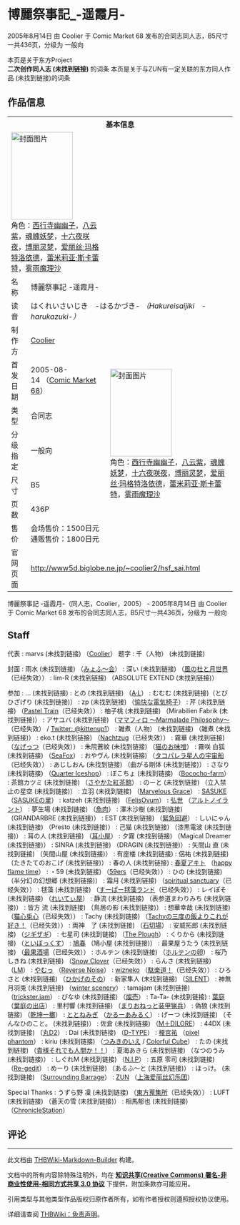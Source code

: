# 博麗祭事記_-遥霞月-

<!-- source html: G:\repos\THBWiki-Markdown-Builder\THBWikiMarkdown\Temp\main\b\b6\ns0%3A%E5%8D%9A%E9%BA%97%E7%A5%AD%E4%BA%8B%E8%A8%98_-%E9%81%A5%E9%9C%9E%E6%9C%88-.html -->

2005年8月14日 由 Coolier 于 Comic Market 68 发布的合同志同人志，B5尺寸一共436页，分级为 一般向

本页是关于东方Project  
 **二次创作同人志 (未找到链接)** 的词条
本页是关于与ZUN有一定关联的东方同人作品 (未找到链接)的词条
## 作品信息

<table><tbody><tr><th colspan="3">基本信息</th></tr><tr><td class="cover-artwork-mobile" colspan="2"><a href="./文件-博丽祭事记_-遥霞月-封面.jpg.md" class="image" title="封面图片"><img alt="封面图片" src="https://upload.thwiki.cc/thumb/c/cc/%E5%8D%9A%E4%B8%BD%E7%A5%AD%E4%BA%8B%E8%AE%B0_-%E9%81%A5%E9%9C%9E%E6%9C%88-%E5%B0%81%E9%9D%A2.jpg/138px-%E5%8D%9A%E4%B8%BD%E7%A5%AD%E4%BA%8B%E8%AE%B0_-%E9%81%A5%E9%9C%9E%E6%9C%88-%E5%B0%81%E9%9D%A2.jpg" decoding="async" loading="lazy" width="138" height="196" srcset="https://upload.thwiki.cc/thumb/c/cc/%E5%8D%9A%E4%B8%BD%E7%A5%AD%E4%BA%8B%E8%AE%B0_-%E9%81%A5%E9%9C%9E%E6%9C%88-%E5%B0%81%E9%9D%A2.jpg/207px-%E5%8D%9A%E4%B8%BD%E7%A5%AD%E4%BA%8B%E8%AE%B0_-%E9%81%A5%E9%9C%9E%E6%9C%88-%E5%B0%81%E9%9D%A2.jpg 1.5x, https://upload.thwiki.cc/c/cc/%E5%8D%9A%E4%B8%BD%E7%A5%AD%E4%BA%8B%E8%AE%B0_-%E9%81%A5%E9%9C%9E%E6%9C%88-%E5%B0%81%E9%9D%A2.jpg 2x" data-file-width="270" data-file-height="384"></a><div class="cover-char">角色：<a href="./西行寺幽幽子.md" title="西行寺幽幽子">西行寺幽幽子</a>，<a href="./八云紫.md" title="八云紫">八云紫</a>，<a href="./魂魄妖梦.md" title="魂魄妖梦">魂魄妖梦</a>，<a href="/%E5%8D%81%E5%85%AD%E5%A4%9C%E5%92%B2%E5%A4%9C" title="十六夜咲夜">十六夜咲夜</a>，<a href="./博丽灵梦.md" title="博丽灵梦">博丽灵梦</a>，<a href="./爱丽丝·玛格特洛依德.md" title="爱丽丝·玛格特洛依德">爱丽丝·玛格特洛依德</a>，<a href="./蕾米莉亚·斯卡蕾特.md" title="蕾米莉亚·斯卡蕾特">蕾米莉亚·斯卡蕾特</a>，<a href="./雾雨魔理沙.md" title="雾雨魔理沙">雾雨魔理沙</a></div></td>
</tr><tr><td class="label">名称</td><td colspan="2"> 博麗祭事記 -遥霞月- </td></tr><tr><td class="label">读音</td><td colspan="2"> はくれいさいじき　-はるかづき- <i>（Hakureisaijiki　-harukazuki-）</i> </td></tr><tr><td class="label">制作方</td><td><a href="./Coolier.md" title="Coolier">Coolier</a></td><td class="cover-artwork" rowspan="7" style="min-width:196px;"><a href="./文件-博丽祭事记_-遥霞月-封面.jpg.md" class="image" title="封面图片"><img alt="封面图片" src="https://upload.thwiki.cc/thumb/c/cc/%E5%8D%9A%E4%B8%BD%E7%A5%AD%E4%BA%8B%E8%AE%B0_-%E9%81%A5%E9%9C%9E%E6%9C%88-%E5%B0%81%E9%9D%A2.jpg/138px-%E5%8D%9A%E4%B8%BD%E7%A5%AD%E4%BA%8B%E8%AE%B0_-%E9%81%A5%E9%9C%9E%E6%9C%88-%E5%B0%81%E9%9D%A2.jpg" decoding="async" loading="lazy" width="138" height="196" srcset="https://upload.thwiki.cc/thumb/c/cc/%E5%8D%9A%E4%B8%BD%E7%A5%AD%E4%BA%8B%E8%AE%B0_-%E9%81%A5%E9%9C%9E%E6%9C%88-%E5%B0%81%E9%9D%A2.jpg/207px-%E5%8D%9A%E4%B8%BD%E7%A5%AD%E4%BA%8B%E8%AE%B0_-%E9%81%A5%E9%9C%9E%E6%9C%88-%E5%B0%81%E9%9D%A2.jpg 1.5x, https://upload.thwiki.cc/c/cc/%E5%8D%9A%E4%B8%BD%E7%A5%AD%E4%BA%8B%E8%AE%B0_-%E9%81%A5%E9%9C%9E%E6%9C%88-%E5%B0%81%E9%9D%A2.jpg 2x" data-file-width="270" data-file-height="384"></a><div class="cover-char">角色：<a href="./西行寺幽幽子.md" title="西行寺幽幽子">西行寺幽幽子</a>，<a href="./八云紫.md" title="八云紫">八云紫</a>，<a href="./魂魄妖梦.md" title="魂魄妖梦">魂魄妖梦</a>，<a href="/%E5%8D%81%E5%85%AD%E5%A4%9C%E5%92%B2%E5%A4%9C" title="十六夜咲夜">十六夜咲夜</a>，<a href="./博丽灵梦.md" title="博丽灵梦">博丽灵梦</a>，<a href="./爱丽丝·玛格特洛依德.md" title="爱丽丝·玛格特洛依德">爱丽丝·玛格特洛依德</a>，<a href="./蕾米莉亚·斯卡蕾特.md" title="蕾米莉亚·斯卡蕾特">蕾米莉亚·斯卡蕾特</a>，<a href="./雾雨魔理沙.md" title="雾雨魔理沙">雾雨魔理沙</a></div></td>
</tr><tr><td class="label">首发日期</td><td>2005-08-14&#160;（<a href="/展会作品列表?e=Comic+Market%2368">Comic Market 68</a>）</td></tr><tr><td class="label">类型</td><td>合同志</td></tr><tr><td class="label">分级指定</td><td>一般向</td></tr><tr><td class="label">尺寸</td><td>B5</td></tr><tr><td class="label">页数</td><td>436P</td></tr><tr><td class="label">售价</td><td>会场售价：1500日元<br>通贩售价：1800日元</td></tr>
<tr><td class="label">官网页面</td><td colspan="2"><a rel="nofollow" class="external free" href="http://www5d.biglobe.ne.jp/~coolier2/hsf_sai.html">http://www5d.biglobe.ne.jp/~coolier2/hsf_sai.html</a></td></tr></tbody></table>

博麗祭事記 -遥霞月-（同人志，Coolier，2005） - 2005年8月14日 由 Coolier 于 Comic Market 68 发布的合同志同人志，B5尺寸一共436页，分级为 一般向
## Staff
代表
: marvs (未找到链接) （[Coolier](./Coolier.md)）
题字
: 千（人物） (未找到链接)

封面
: 雨水 (未找到链接) （[みょふ～会](./みょふ～会.md)）
: 深い (未找到链接) （[風の杜と月世界](http://www006.upp.so-net.ne.jp/deeptake/)（已经失效））
: lim-R (未找到链接) （ABSOLUTE EXTEND (未找到链接)）

参加
: … (未找到链接)
: との (未找到链接) （[A·L](./A·L.md)）
: むむむ (未找到链接)（とびひざげり (未找到链接)）
: zp (未找到链接) （[愉快な電気椅子](./愉快な電気椅子.md)）
: 芹 (未找到链接) （[Pastel Train](http://www.geocities.co.jp/AnimeComic-White/5457/)（已经失效））
: 柚子桃 (未找到链接) （Mirabilien Fabrik (未找到链接)）
: アサユバ (未找到链接) （[ママフィロ ～Marmalade Philosophy～](http://www.iwami.or.jp/lasagne/)（已经失效） / [Twitter: @kittenup1](https://twitter.com/kittenup1)）
: 雑煮（人物） (未找到链接) （雑煮 (未找到链接)）
: eko.t (未找到链接) （[Nachtzug](http://www1.odn.ne.jp/~cuore-seed/)（已经失效））
: 霧華 (未找到链接) （[なげっつ](http://f19.aaacafe.ne.jp/~nagets/)（已经失效））
: 朱院蒼紋 (未找到链接) （[猫のお味噌](http://akenoin.zouri.jp/)）
: 霧咲 白狐 (未找到链接) （[SeaFox](./SeaFox.md)）
: おやヴん (未找到链接) （[タコパレラ星人の宇宙船](http://tell.hp.infoseek.co.jp/)（已经失效））
: あじしおん (未找到链接) （曲がる剛体 (未找到链接)）
: さなり (未找到链接) （[Quarter Iceshop](./Quarter_Iceshop.md)）
: ぼこちょ (未找到链接) （[Bococho-farm](./Bococho-farm.md)）
: 茶館カツミ (未找到链接) （[さやかた紅茶館](./さやかた紅茶館.md)）
: のーと (未找到链接) （立入禁止の星空 (未找到链接)）
: 立羽 (未找到链接) （[Marvelous Grace](./Marvelous_Grace.md)）
: [SASUKE](./SASUKE.md) （[SASUKEの里](./SASUKEの里.md)）
: katzeh (未找到链接) （[FelisOvum](./FelisOvum.md)）
: [弘世](./弘世.md) （[アルトノイラント](./アルトノイラント.md)）
: 夢生場 (未找到链接) （[魚肉](./魚肉.md)）
: 澤木沙樹 (未找到链接) （GRANDARBRE (未找到链接)）
: EST (未找到链接) （[緊急回避](./緊急回避.md)）
: しいにゃん (未找到链接) （Presto (未找到链接)）
: 己猫 (未找到链接) （漆黒電波 (未找到链接)）
: 耳の人 (未找到链接) （[耳小屋](./耳小屋.md)）
: 夕霧 (未找到链接) （Magical Dreamer (未找到链接)）
: SINRA (未找到链接) （DRAGIN (未找到链接)）
: 矢間山 直 (未找到链接) （矢間山屋 (未找到链接)）
: 有座楼 (未找到链接)
: 侶祐 (未找到链接) （たきたてのおこげ (未找到链接)）
: 春の人 (未找到链接)
: [春夏アキト](./春夏アキト.md) （[happy flame time](./happy_flame_time.md)）
: ・59 (未找到链接) （[59ers](http://swheaven.b7m.net/)（已经失效））
: ひの (未找到链接) （半分幻の幻想郷 (未找到链接)）
: 霜月 (未找到链接) （[spiritual sanctuary](http://web-box.jp/simotuki/)（已经失效））
: 毬藻 (未找到链接) （[すーぱー毬藻ランド](http://www.omosiro.com/~smln/)（已经失效））
: レイぽそ (未找到链接) （[れいてぃ屋](./れいてぃ屋.md)）
: 静流 (未找到链接) （表参道まわりみち (未找到链接)）
: 皆方 流 (未找到链接) （鳥居の影 (未找到链接)）
: 想華幸哉 (未找到链接) （[猫心兎心](http://teammaid.hp.infoseek.co.jp/)（已经失效））
: Tachy (未找到链接) （[Tachyの三度の飯よりこれが好き！](http://homepage3.nifty.com/tachy/)（已经失效））
: 両神　了 (未找到链接) （[石切場](./石切場.md)）
: 安威拓郎 (未找到链接) （[ジギザギ](./ジギザギ.md)）
: 七星司 (未找到链接) （[The Plough](./The_Plough.md)）
: くりから (未找到链接) （[といぼっくす](./といぼっくす.md)）
: [鳩春](./鳩春.md) （鳩小屋 (未找到链接)）
: 最果屋うたう (未找到链接) （[最果酒場](http://saihatey.hp.infoseek.co.jp/)（已经失效））
: ホルテン (未找到链接) （[ホルテンの卵](./ホルテンの卵.md)）
: 桜乃しきね (未找到链接) （[Snow Clover](http://t-kanata.hp.infoseek.co.jp/)（已经失效））
: らんさ (未找到链接) （[LM](./LM.md)）
: [やむっ](./やむっ.md) （[Reverse Noise](./Reverse_Noise.md)）
: [wizneko](./wizneko.md) （[駄楽道！](http://p18.aaacafe.ne.jp/~wizneko/)（已经失效））
: ひろさと (未找到链接) （[ひかげのその](./ひかげのその.md)）
: 新家隼人 (未找到链接) （[SILENT](./SiLENT.md)）
: 神無月羽兎 (未找到链接) （[winter scenery](./winter_scenery.md)）
: tamajam (未找到链接) （[trickster.jam](./trickster.jam.md)）
: びなゆ (未找到链接) （[燦壱](http://sanichi.hp.infoseek.co.jp/)）
: Ta-Ta- (未找到链接)
: [葉庭](./葉庭.md) （[葉庭の出店](./葉庭の出店.md)）
: 里村響 (未找到链接) （[まりおねっと装甲猟兵](./まりおねっと装甲猟兵.md)）
: 偽狼 (未找到链接) （[乾坤一擲](./乾坤一擲.md)）
: [ととねみぎ](./ととねみぎ.md) （[かるーあみるく](./かるーあみるく.md)）
: げーつ (未找到链接) （そんなひのこと。 (未找到链接)）
: 佐倉 (未找到链接) （[M＋DILORE](./M＋DILORE.md)）
: 44DX (未找到链接) （[丸D2](./丸D2.md)）
: Dai (未找到链接) （[D-TYPE](./D-TYPE.md)）
: [榎宮祐](./榎宮祐.md) （[pixel phantom](./pixel_phantom.md)）
: kiriu (未找到链接) （[つみきのいえ](http://www104.sakura.ne.jp/~dona/) / [Colorful Cube](./Colorful_Cube.md)）
: たの (未找到链接) （[貴様それでも人間か！！](./貴様それでも人間か！！.md)）
: 夏海あきら (未找到链接) （なつのうみ (未找到链接)）
: しぐれM (未找到链接) （[N.I.P](./N.I.P.md)）
: 五原 零司 (未找到链接) （[Re-gedit](./Re-gedit.md)）
: めーり (未找到链接) （あるふ～と (未找到链接)）
: ほっけ。 (未找到链接) （[Surrounding Barrage](./Surrounding_Barrage.md)）
: [ZUN](./ZUN.md) （[上海爱丽丝幻乐团](./上海爱丽丝幻乐团.md)）

Special Thanks
: うずら野 凜 (未找到链接) （[東方蒐集所](http://toho.sillyrice.org/)（已经失效））
: LUFT (未找到链接) （蒼天の雪 (未找到链接)）
: 相馬郁也 (未找到链接) （[ChronicleStation](./ChronicleStation.md)）

## 评论




---

此文档由 [THBWiki-Markdown-Builder](https://github.com/Delsin-Yu/THBWiki-Markdown-Builder) 构建。

文档中的所有内容除特殊注明外，均在 [**知识共享(Creative Commons) 署名-非商业性使用-相同方式共享 3.0 协议**](https://creativecommons.org/licenses/by-sa/3.0/deed.zh-hans) 下提供，附加条款亦可能应用。

引用类型与其他类型作品版权归原作者所有，如有作者授权则遵照授权协议使用。

详细请查阅 [THBWiki：免责声明](https://thbwiki.cc/THBWiki:%E5%85%8D%E8%B4%A3%E5%A3%B0%E6%98%8E)。

